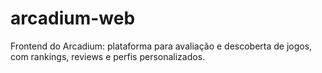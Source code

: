 # arcadium-web
Frontend do Arcadium: plataforma para avaliação e descoberta de jogos, com rankings, reviews e perfis personalizados.
